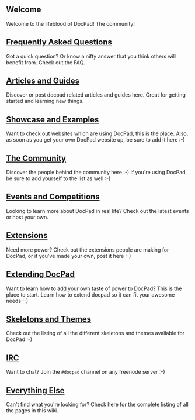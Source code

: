 ## Welcome

Welcome to the lifeblood of DocPad! The community!


## [Frequently Asked Questions](https://github.com/balupton/docpad/wiki/FAQ)

Got a quick question? Or know a nifty answer that you think others will benefit from. Check out the FAQ.


## [Articles and Guides](https://github.com/balupton/docpad/wiki/Articles)

Discover or post docpad related articles and guides here. Great for getting started and learning new things.


## [Showcase and Examples](https://github.com/balupton/docpad/wiki/Showcase)

Want to check out websites which are using DocPad, this is the place. Also, as soon as you get your own DocPad website up, be sure to add it here :-)


## [The Community](https://github.com/balupton/docpad/wiki/Users)

Discover the people behind the community here :-) If you're using DocPad, be sure to add yourself to the list as well :-)


## [Events and Competitions](https://github.com/balupton/docpad/wiki/Events)

Looking to learn more about DocPad in real life? Check out the latest events or host your own.


## [Extensions](https://github.com/balupton/docpad/wiki/Extensions)

Need more power? Check out the extensions people are making for DocPad, or if you've made your own, post it here :-)


## [Extending DocPad](https://github.com/balupton/docpad/wiki/Extending)

Want to learn how to add your own taste of power to DocPad? This is the place to start. Learn how to extend docpad so it can fit your awesome needs :-)


## [Skeletons and Themes](https://github.com/balupton/docpad/wiki/Skeletons)

Check out the listing of all the different skeletons and themes available for DocPad :-)


## [IRC](irc://irc.freenode.net/docpad)

Want to chat? Join the `#docpad` channel on any freenode server :-)


## [Everything Else](https://github.com/balupton/docpad/wiki/_pages)

Can't find what you're looking for? Check here for the complete listing of all the pages in this wiki.